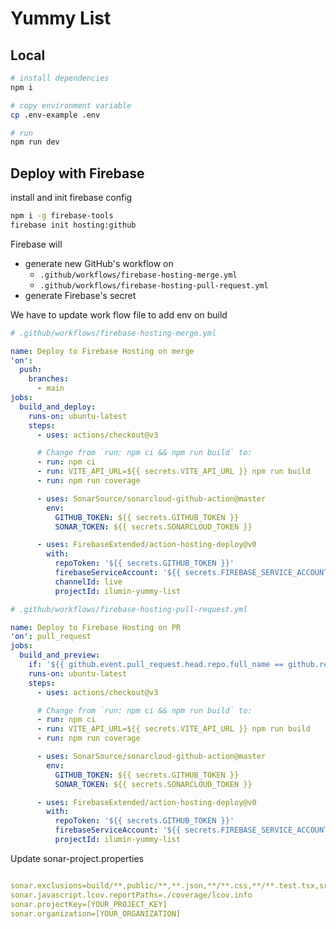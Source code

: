 # Yummy List 

## Local

```sh
# install dependencies 
npm i

# copy environment variable
cp .env-example .env

# run
npm run dev
```

## Deploy with Firebase 

install and init firebase config 

```sh
npm i -g firebase-tools
firebase init hosting:github
```

Firebase will 
- generate new GitHub's workflow on
  - `.github/workflows/firebase-hosting-merge.yml`
  - `.github/workflows/firebase-hosting-pull-request.yml`
- generate Firebase's secret

We have to update work flow file to add env on build

```yml
# .github/workflows/firebase-hosting-merge.yml

name: Deploy to Firebase Hosting on merge
'on':
  push:
    branches:
      - main
jobs:
  build_and_deploy:
    runs-on: ubuntu-latest
    steps:
      - uses: actions/checkout@v3

      # Change from `run: npm ci && npm run build` to:
      - run: npm ci 
      - run: VITE_API_URL=${{ secrets.VITE_API_URL }} npm run build
      - run: npm run coverage

      - uses: SonarSource/sonarcloud-github-action@master
        env:
          GITHUB_TOKEN: ${{ secrets.GITHUB_TOKEN }}
          SONAR_TOKEN: ${{ secrets.SONARCLOUD_TOKEN }}

      - uses: FirebaseExtended/action-hosting-deploy@v0
        with:
          repoToken: '${{ secrets.GITHUB_TOKEN }}'
          firebaseServiceAccount: '${{ secrets.FIREBASE_SERVICE_ACCOUNT_ILUMIN_YUMMY_LIST }}'
          channelId: live
          projectId: ilumin-yummy-list
```

```yml
# .github/workflows/firebase-hosting-pull-request.yml

name: Deploy to Firebase Hosting on PR
'on': pull_request
jobs:
  build_and_preview:
    if: '${{ github.event.pull_request.head.repo.full_name == github.repository }}'
    runs-on: ubuntu-latest
    steps:
      - uses: actions/checkout@v3

      # Change from `run: npm ci && npm run build` to:
      - run: npm ci 
      - run: VITE_API_URL=${{ secrets.VITE_API_URL }} npm run build
      - run: npm run coverage

      - uses: SonarSource/sonarcloud-github-action@master
        env:
          GITHUB_TOKEN: ${{ secrets.GITHUB_TOKEN }}
          SONAR_TOKEN: ${{ secrets.SONARCLOUD_TOKEN }}

      - uses: FirebaseExtended/action-hosting-deploy@v0
        with:
          repoToken: '${{ secrets.GITHUB_TOKEN }}'
          firebaseServiceAccount: '${{ secrets.FIREBASE_SERVICE_ACCOUNT_ILUMIN_YUMMY_LIST }}'
          projectId: ilumin-yummy-list
```


Update sonar-project.properties
```yml

sonar.exclusions=build/**,public/**,**.json,**/**.css,**/**.test.tsx,src/index.tsx,src/reportWebVitals.ts,src/setupTests.ts
sonar.javascript.lcov.reportPaths=./coverage/lcov.info
sonar.projectKey=[YOUR_PROJECT_KEY]
sonar.organization=[YOUR_ORGANIZATION]
```